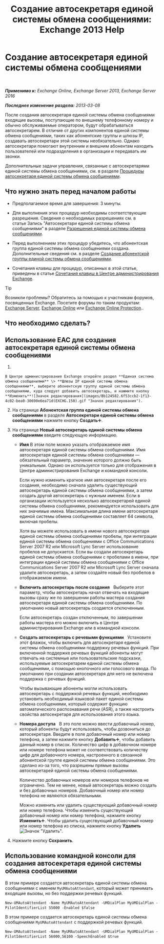 ﻿---
title: 'Создание автосекретаря единой системы обмена сообщениями: Exchange 2013 Help'
TOCTitle: Создание автосекретаря единой системы обмена сообщениями
ms:assetid: 773f53fb-d80f-4a79-8bd3-bd753942489f
ms:mtpsurl: https://technet.microsoft.com/ru-ru/library/Aa998875(v=EXCHG.150)
ms:contentKeyID: 50488453
ms.date: 04/30/2018
mtps_version: v=EXCHG.150
f1_keywords:
- Microsoft.Exchange.Management.SnapIn.Esm.OrganizationConfiguration.UnifiedMessaging.CreateAutoAttendantWizardForm.CreateAutoAttendantWizardPage
ms.translationtype: HT
---

# Создание автосекретаря единой системы обмена сообщениями

 

_**Применимо к:** Exchange Online, Exchange Server 2013, Exchange Server 2016_

_**Последнее изменение раздела:** 2013-03-08_

После создания автосекретаря единой системы обмена сообщениями входящие вызовы, поступающие по внешнему телефонному номеру и обычно обслуживаемые оператором, будут обрабатываться автосекретарем. В отличие от других компонентов единой системы обмена сообщениями, таких как абонентские группы и шлюзы IP, создавать автосекретари этой системы необязательно. Однако автосекретари помогают внутренним и внешним абонентам находить пользователей или подразделения в организации и передавать им звонки.

Дополнительные задачи управления, связанные с автосекретарями единой системы обмена сообщениями, см. в разделе [Процедуры автосекретаря единой системы обмена сообщениями](um-auto-attendant-procedures-exchange-2013-help.md).

## Что нужно знать перед началом работы

  - Предполагаемое время для завершения: 3 минуты.

  - Для выполнения этих процедур необходимы соответствующие разрешения. Сведения о необходимых разрешениях см. в статье Запись "Автосекретари единой системы обмена сообщениями" в разделе [Разрешения единой системы обмена сообщениями](unified-messaging-permissions-exchange-2013-help.md).

  - Перед выполнением этих процедур убедитесь, что абонентская группа единой системы обмена сообщениями создана. Дополнительные сведения см. в разделе [Создание абонентской группы единой системы обмена сообщениями](create-a-um-dial-plan-exchange-2013-help.md).

  - Сочетания клавиш для процедур, описанных в этой статье, приведены в статье [Сочетания клавиш в Центре администрирования Exchange](keyboard-shortcuts-in-the-exchange-admin-center-exchange-online-protection-help.md).

> [!TIP]  
> Возникли проблемы? Обратитесь за помощью к участникам форумов, посвященных Exchange. Посетите форумы по таким продуктам: <a href="https://go.microsoft.com/fwlink/p/?linkid=60612">Exchange Server</a>, <a href="https://go.microsoft.com/fwlink/p/?linkid=267542">Exchange Online</a> или <a href="https://go.microsoft.com/fwlink/p/?linkid=285351">Exchange Online Protection</a>..


## Что необходимо сделать?

## Использование EAC для создания автосекретаря единой системы обмена сообщениями

1.  
    
    В Центре администрирования Exchange откройте раздел **Единая система обмена сообщениями** \> **Шлюзы IP единой системы обмена сообщениями**, выберите абонентскую группу единой системы обмена сообщениями, куда следует добавить автосекретарь, и нажмите кнопку **Изменить**![Значок редактирования](images/Bb124582.6f53ccb2-1f13-4c02-bea0-30690e6ea71d(EXCHG.150).gif "Значок редактирования").

2.  На странице **Абонентская группа единой системы обмена сообщениями** в разделе **Автосекретари единой системы обмена сообщениями** нажмите кнопку **Создать**![Значок добавления](images/JJ218640.c1e75329-d6d7-4073-a27d-498590bbb558(EXCHG.150).gif "Значок добавления").

3.  На странице **Новый автосекретарь единой системы обмена сообщениями** введите следующую информацию.
    
      - **Имя** В этом поле можно указать отображаемое имя автосекретаря единой системы обмена сообщениями. Имя автосекретаря единой системы обмена сообщениями — обязательный параметр, значение которого должно быть уникальным. Однако он используется только для отображения в Центре администрирования Exchange и командной консоли.
        
        Если нужно изменить краткое имя автосекретаря после его создания, необходимо сначала удалить существующий автосекретарь единой системы обмена сообщениями, а затем создать другой автосекретарь с нужным именем. Если в организации используется несколько автосекретарей единой системы обмена сообщениями, рекомендуется использовать для них значимые имена. Максимальная длина имени автосекретаря единой системы обмена сообщениями составляет 64 символа, включая пробелы.
        
        Хотя вы можете использовать в имени нового автосекретаря единой системы обмена сообщениями пробелы, при интеграции единой системы обмена сообщениями с Office Communications Server 2007 R2 или Microsoft Lync Server использование пробелов не допускается. Если вы создали автосекретарь единой системы обмена сообщениями с пробелами в имени, при интеграции единой системы обмена сообщениями с Office Communications Server 2007 R2 или Microsoft Lync Server сначала удалите автосекретарь, а затем создайте новый без пробелов в отображаемом имени.
    
      - **Включить автосекретарь после создания**   Выберите этот параметр, чтобы автосекретарь начал отвечать на входящие вызовы сразу же по завершении работы мастера создания автосекретаря единой системы обмена сообщениями. По умолчанию новый автосекретарь создается отключенным.
        
        Если автосекретарь создан отключенным, по завершении работы мастера его можно включить в Центре администрирования Exchange или в командной консоли.
    
      - **Создать автосекретарь с речевыми функциями**   Установите этот флажок, чтобы включить для автосекретаря единой системы обмена сообщениями поддержку речевых функций. При включенной поддержке речевых функций абоненты могут отвечать на системные или пользовательские подсказки, используемые автосекретарем единой системы обмена сообщениями, с помощью кнопочного или голосового ввода. По умолчанию при создании автосекретаря для него не включена поддержка с речевых функций.
        
        Чтобы вызывающие абоненты могли использовать автосекретарь с поддержкой речевых функций, необходимо установить необходимый языковой пакет единой системы обмена сообщениями, который содержит функцию автоматического распознавания речи (ASR), а также настроить свойства автосекретаря для использования этого языка.
    
      - **Номера доступа**   В это поле можно ввести добавочный номер, который абоненты будут использовать, чтобы дозвониться до автосекретаря. Введите в поле добавочный номер или номер телефона, а затем нажмите кнопку **Добавить**![Значок добавления](images/JJ218640.c1e75329-d6d7-4073-a27d-498590bbb558(EXCHG.150).gif "Значок добавления"), чтобы добавить данный номер в список. Количество цифр в добавочном номере или номере телефона может не соответствовать количеству цифр для добавочного номера, настроенного в связанной абонентской группе единой системы обмена сообщениями. Это сделано из-за того, что разрешены прямые вызовы автосекретарей единой системы обмена сообщениями.
        
        Количество добавочных номеров или номеров телефонов не ограничено. Тем не менее, новый автосекретарь можно создать и без добавочных номеров. Добавочный номер или номер телефона не являются обязательными.
        
        Можно изменить или удалить существующий добавочный номер или номер телефона. Чтобы изменить существующий добавочный номер или номер телефона, нажмите кнопку **Изменить**![Значок добавления](images/JJ218640.c1e75329-d6d7-4073-a27d-498590bbb558(EXCHG.150).gif "Значок добавления"). Чтобы удалить существующий добавочный номер или номер телефона из списка, нажмите кнопку **Удалить**![Значок "Удалить"](images/JJ657492.479b6ced-8d64-4277-a725-f17fea202b28(EXCHG.150).gif "Значок \"Удалить\"").

4.  Нажмите кнопку **Сохранить**.

## Использование командной консоли для создания автосекретаря единой системы обмена сообщениями

В этом примере создается автосекретарь единой системы обмена сообщениями с именем `MyUMAutoAttendant`, который может принимать входящие вызовы, но без поддержки речевых функций.

    New-UMAutoAttendant -Name MyUMAutoAttendant -UMDialPlan MyUMDialPlan -PilotIdentifierList 55000 -Enabled $false

В этом примере создается автосекретарь единой системы обмена сообщениями `MyUMAutoAttendant` с поддержкой речевых функций.

    New-UMAutoAttendant -Name MyUMAutoAttendant -UMDialPlan MyUMDialPlan -PilotIdentifierList 56000,56100 -SpeechEnabled $true

